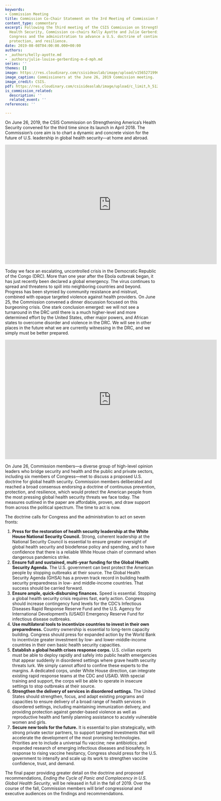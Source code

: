 ```yaml
---
keywords:
- Commission Meeting
title: Commission Co-Chair Statement on the 3rd Meeting of Commission Members
content_type: commentary
excerpt: Following the third meeting of the CSIS Commission on Strengthening America’s
  Health Security, Commission co-chairs Kelly Ayotte and Julie Gerberding call for
  Congress and the administration to advance a U.S. doctrine of continuous prevention,
  protection, and resilience.
date: 2019-08-08T04:00:00.000+00:00
authors:
- _authors/kelly-ayotte.md
- _authors/julie-louise-gerberding-m-d-mph.md
series: ''
themes: []
image: https://res.cloudinary.com/csisideaslab/image/upload/v1565271996/health-commission/health-commission-meeting-june-2019_k5qdeg.jpg
image_caption: Commissioners at the June 26, 2019 Commission meeting.
image_credit: CSIS.
pdf: https://res.cloudinary.com/csisideaslab/image/upload/c_limit,h_512,w_512/v1565271984/health-commission/GlobalHealth_Commission_CoChair_Statement_muukst.pdf
is_commission_related:
  description: ''
  related_event: ''
references: ''

---
```

On June 26, 2019, the CSIS Commission on Strengthening America’s Health Security convened for the third time since its launch in April 2018. The Commission’s core aim is to chart a dynamic and concrete vision for the future of U.S. leadership in global health security—at home and abroad.

<div class="video-wrapper post-feature-video"><iframe width="700" height="394" src="https://www.youtube.com/embed/rtGYSV6CPiQ" frameborder="0" allow="accelerometer; autoplay; encrypted-media; gyroscope; picture-in-picture" allowfullscreen></iframe></div>

Today we face an escalating, uncontrolled crisis in the Democratic Republic of the Congo (DRC). More than one year after the Ebola outbreak began, it has just recently been declared a global emergency. The virus continues to spread and threatens to spill into neighboring countries and beyond. Progress has been stymied by community resistance and mistrust, combined with opaque targeted violence against health providers. On June 25, the Commission convened a dinner discussion focused on this burgeoning crisis. One stark conclusion emerged: we will not see a turnaround in the DRC until there is a much higher-level and more determined effort by the United States, other major powers, and African states to overcome disorder and violence in the DRC. We will see in other places in the future what we are currently witnessing in the DRC, and we simply must be better prepared.

<div class="video-wrapper post-feature-video"><iframe width="700" height="394" src="https://www.youtube.com/embed/jDDPvLJ0Qek" frameborder="0" allow="accelerometer; autoplay; encrypted-media; gyroscope; picture-in-picture" allowfullscreen></iframe></div>

On June 26, Commission members—a diverse group of high-level opinion leaders who bridge security and health and the public and private sectors, including six members of Congress—met to discuss a proposed U.S. doctrine for global health security. Commission members deliberated and reached a broad consensus endorsing a doctrine of continuous prevention, protection, and resilience, which would protect the American people from the most pressing global health security threats we face today. The measures outlined in the paper are affordable, proven, and draw support from across the political spectrum. The time to act is now.

The doctrine calls for Congress and the administration to act on seven fronts:

1. **Press for the restoration of health security leadership at the White House National Security Council.** Strong, coherent leadership at the National Security Council is essential to ensure greater oversight of global health security and biodefense policy and spending, and to have confidence that there is a reliable White House chain of command when dangerous pandemics strike.
2. **Ensure full and sustained, multi-year funding for the Global Health Security Agenda.** The U.S. government can best protect the American people by stopping outbreaks at their source. The Global Health Security Agenda (GHSA) has a proven track record in building health security preparedness in low- and middle-income countries. That success should be carried forward.
3. **Ensure ample, quick-disbursing finances.** Speed is essential. Stopping a global health security crisis requires fast, early action. Congress should increase contingency fund levels for the CDC’s Infectious Diseases Rapid Response Reserve Fund and the U.S. Agency for International Development’s (USAID) Emergency Reserve Fund for infectious disease outbreaks.
4. **Use multilateral tools to incentivize countries to invest in their own preparedness.** Country ownership is essential to long-term capacity building. Congress should press for expanded action by the World Bank to incentivize greater investment by low- and lower-middle-income countries in their own basic health security capacities.
5. **Establish a global health crises response corps.** U.S. civilian experts must be able to deploy rapidly and safely into public health emergencies that appear suddenly in disordered settings where grave health security threats lurk. We simply cannot afford to confine these experts to the margins. A dedicated corps, under White House direction, can integrate existing rapid response teams at the CDC and USAID. With special training and support, the corps will be able to operate in insecure settings to stop outbreaks at their source.
6. **Strengthen the delivery of services in disordered settings.** The United States should strengthen, focus, and adapt existing programs and capacities to ensure delivery of a broad range of health services in disordered settings, including maintaining immunization delivery, and providing protection against gender-based violence as well as reproductive health and family planning assistance to acutely vulnerable women and girls.
7. **Secure new tools for the future.** It is essential to plan strategically, with strong private sector partners, to support targeted investments that will accelerate the development of the most promising technologies. Priorities are to include a universal flu vaccine; new antibiotics; and expanded research of emerging infectious diseases and biosafety. In response to rising vaccine hesitancy, Congress should press for the U.S. government to intensify and scale up its work to strengthen vaccine confidence, trust, and demand.

The final paper providing greater detail on the doctrine and proposed recommendations, _Ending the Cycle of Panic and Complacency in U.S. Global Health Security_, will be released in full in the fall of 2019. Over the course of the fall, Commission members will brief congressional and executive audiences on the findings and recommendations.